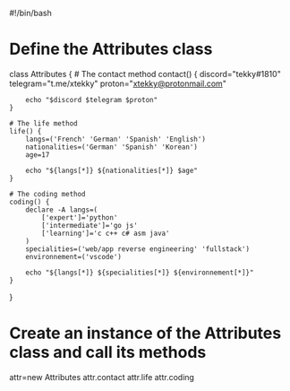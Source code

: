 #!/bin/bash

# Define the Attributes class
class Attributes {
    # The contact method
    contact() {
        discord="tekky#1810"
        telegram="t.me/xtekky"
        proton="xtekky@protonmail.com"
        
        echo "$discord $telegram $proton"
    }
    
    # The life method
    life() {
        langs=('French' 'German' 'Spanish' 'English')
        nationalities=('German' 'Spanish' 'Korean')
        age=17
        
        echo "${langs[*]} ${nationalities[*]} $age"
    }
    
    # The coding method
    coding() {
        declare -A langs=(
            ['expert']='python'
            ['intermediate']='go js'
            ['learning']='c c++ c# asm java'
        )
        specialities=('web/app reverse engineering' 'fullstack')
        environnement=('vscode')
        
        echo "${langs[*]} ${specialities[*]} ${environnement[*]}"
    }
}

# Create an instance of the Attributes class and call its methods
attr=new Attributes
attr.contact
attr.life
attr.coding
